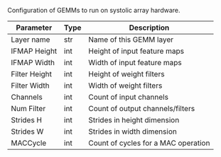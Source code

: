 Configuration of GEMMs to run on systolic array hardware.

| Parameter     | Type   | Description |
| ------------- | ------ | ----------- |
| Layer name    | str    | Name of this GEMM layer |
| IFMAP Height  | int    | Height of input feature maps |
| IFMAP Width   | int    | Width of input feature maps |
| Filter Height | int    | Height of weight filters |
| Filter Width  | int    | Width of weight filters |
| Channels      | int    | Count of input channels |
| Num Filter    | int    | Count of output channels/filters |
| Strides H     | int    | Strides in height dimension |
| Strides W     | int    | Strides in width dimension |
| MACCycle      | int    | Count of cycles for a MAC operation |
